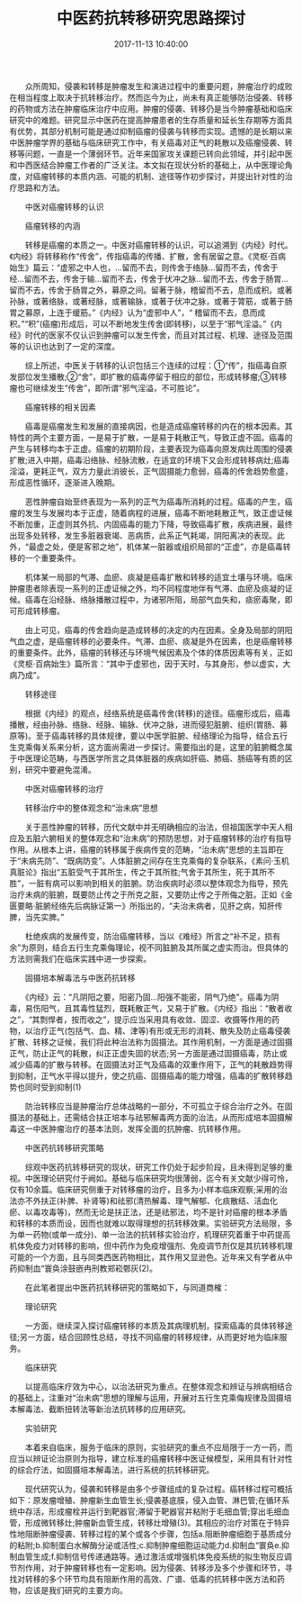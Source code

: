 ﻿---
title: 中医药抗转移研究思路探讨
categories: 中医专家
date: 2017-11-13 10:40:00
tags: [肺癌，中医治疗肺癌，中医治疗癌症]
---

　　众所周知，侵袭和转移是肿瘤发生和演进过程中的重要问题，肿瘤治疗的成败在相当程度上取决于抗转移治疗。然而迄今为止，尚未有真正能够防治侵袭、转移的药物或方法在肿瘤临床治疗中应用。肿瘤的侵袭、转移仍是当今肿瘤基础和临床研究中的难题。研究显示中医药在提高肿瘤患者的生存质量和延长生存期等方面具有优势，其部分机制可能是通过抑制癌瘤的侵袭与转移而实现。遗憾的是长期以来中医肿瘤学界的基础与临床研究工作中，有关癌毒对正气的耗散以及癌瘤侵袭、转移等问题，一直是一个薄弱环节。近年来国家攻关课题已转向此领域，并引起中医和中西医结合肿瘤工作者的广泛关注。本文拟在现状分析的基础上，从中医理论角度，对癌瘤转移的本质内涵、可能的机制、途径等作初步探讨，并提出针对性的治疗思路和方法。

　　中医对癌瘤转移的认识

　　癌瘤转移的内涵

　　转移是癌瘤的本质之一。中医对癌瘤转移的认识，可以追溯到《内经》时代。《内经》将转移称作“传舍”，传指癌毒的传播、扩散，舍有居留之意。《灵枢·百病始生》篇云：“虚邪之中人也，…留而不去，则传舍于络脉…留而不去，传舍于经…留而不去，传舍于输…留而不去，传舍于伏冲之脉…留而不去，传舍于肠胃…留而不去，传舍于肠胃之外，募原之间。留著于脉，稽留而不去，息而成积。或著孙脉，或著络脉，或著经脉，或著输脉，或著于伏冲之脉，或著于膂筋，或著于肠胃之募原，上连于缓筋。”《内经》认为“虚邪中人”，“ 稽留而不去，息而成积。”“积”(癌瘤)形成后，可以不断地发生传舍(即转移)，以至于“邪气淫溢。”《内经》时代的医家不仅认识到肿瘤可以发生传舍，而且对其过程、机理、途径及范围等的认识也达到了一定的深度。

　　综上所述，中医关于转移的认识包括三个连续的过程：①“传”，指癌毒自原发部位发生播散;②“舍”，即扩散的癌毒停留于相应的部位，形成转移瘤;③转移瘤也可继续发生“传舍”，即所谓“邪气淫溢，不可胜论”。

　　癌瘤转移的相关因素

　　癌毒是癌瘤发生和发展的直接病因，也是造成癌瘤转移的内在的根本因素。其特性的两个主要方面，一是易于扩散，一是易于耗散正气，导致正虚不固。癌毒的产生与转移均本于正虚。癌瘤的初期阶段，主要表现为癌毒向原发病灶周围的侵袭扩散;进入中期，癌毒沿络脉、经脉流散，在适宜的环境下又会形成转移病灶;癌毒淫溢，更耗正气，双方力量此消彼长，正气固摄能力愈弱，癌毒的传舍趋势愈盛，形成恶性循环，逐渐进入晚期。

　　恶性肿瘤自始至终表现为一系列的正气为癌毒所消耗的过程。癌毒的产生，癌瘤的发生与发展均本于正虚，随着病程的进展，癌毒不断地耗散正气，致正虚证候不断加重，正虚则其外抗、内固癌毒的能力下降，导致癌毒扩散，疾病进展，最终出现多处转移，发生多脏器衰竭、恶病质，此系正气耗竭，阴阳离决的表现。此外，“最虚之处，便是客邪之地”，机体某一脏器或组织局部的“正虚”，亦是癌毒转移的一个重要条件。

　　机体某一局部的气滞、血瘀、痰凝是癌毒扩散和转移的适宜土壤与环境。临床肿瘤患者除表现一系列的正虚证候之外，均不同程度地伴有气滞、血瘀及痰凝的证候。癌毒在沿经脉、络脉播散过程中，为诸邪所阻，局部气血失和，痰瘀毒聚，即可形成转移瘤。

　　由上可见，癌毒的传舍趋向是造成转移的决定的内在因素。全身及局部的阴阳气血之虚，是癌瘤转移的必要条件。气滞、血瘀、痰凝是外在因素，也是癌瘤转移的重要条件。此外，癌瘤的转移还与环境气候因素及个体的体质因素等有关，正如《灵枢·百病始生》篇所言：“其中于虚邪也，因于天时，与其身形，参以虚实，大病乃成”。

　　转移途径

　　根据《内经》的观点，经络系统是癌毒传舍(转移)的途径。癌瘤形成后，癌毒播散，经由孙脉、络脉、经脉、输脉、伏冲之脉，进而侵犯脏腑、组织(胃肠、募原等)。至于癌毒转移的具体规律，要以中医学脏腑、经络理论为指导，结合五行生克乘侮关系来分析，这方面尚需进一步探讨。需要指出的是，这里的脏腑概念属于中医理论范畴，与西医学所言之具体脏器的疾病如肝癌、肺癌、肠癌等有质的区别，研究中要避免混淆。

　　中医对癌瘤转移的治疗

　　转移治疗中的整体观念和“治未病”思想

　　关于恶性肿瘤的转移，历代文献中并无明确相应的治法，但祖国医学中天人相应及五脏六腑相关的整体观念和“治未病”的预防思想，对于癌瘤转移的治疗有指导作用。从根本上讲，癌瘤的转移属于疾病传变的范畴，“治未病”思想的主旨即在于“未病先防”、“既病防变”。人体脏腑之间存在生克乘侮的复杂联系，《素问·玉机真脏论》指出“五脏受气于其所生，传之于其所胜;气舍于其所生，死于其所不胜”，一脏有病可以影响到相关的脏腑。防治疾病时必须以整体观念为指导，预先治疗未病的脏腑，既要防止传之于所克之脏，又要防止传之于所侮之脏。正如《金匮要略·脏腑经络先后病脉证第一》所指出的，“夫治未病者，见肝之病，知肝传脾，当先实脾。”

　　杜绝疾病的发展传变，防治癌瘤转移，当以《难经》所言之“补不足，损有余”为原则，结合五行生克乘侮理论，视不同脏腑及其所属之虚实而治。但具体的方法则需我们在临床实践中进一步探索。

　　固摄培本解毒法与中医药抗转移

　　《内经》云：“凡阴阳之要，阳密乃固…阳强不能密，阴气乃绝”。癌毒为阴毒，易伤阳气，且其毒性猛烈，既耗散正气，又易于扩散。《内经》指出：“散者收之”，“其剽悍者，按而收之”，提示应当采用具有收敛、固涩、收摄等作用的药物，以治疗正气(包括气、血、精、津等)有形或无形的消耗、散失及防止癌毒侵袭扩散、转移之证候，我们将此种治法称为固摄法。其作用机制，一方面是通过固摄正气，防止正气的耗散，纠正正虚失固的状态;另一方面是通过固摄癌毒，防止或减少癌毒的扩散与转移。在固摄法对正气及癌毒的双重作用下，正气的耗散趋势得到抑制，正气水平得以提升，使之抗癌、固摄癌毒的能力增强，癌毒的扩散转移趋势也同时受到抑制(1)

　　防治转移应当是肿瘤治疗总体战略的一部分，不可孤立于综合治疗之外。在固摄法的基础上，还需结合扶正培本与祛邪解毒两方面的治法，从而形成培本固摄解毒这一中医肿瘤治疗的基本法则，发挥全面的抗肿瘤、抗转移作用。

　　中医药抗转移研究策略

　　综观中医药抗转移研究的现状，研究工作仍处于起步阶段，且未得到足够的重视。中医理论研究付于阙如。基础与临床研究均很薄弱，迄今有关文献少得可怜，仅有10余篇。临床研究侧重于对转移瘤的治疗，且多为小样本临床观察;采用的治法亦不外扶正(补脾、补肾等)和祛邪(清热解毒、理气解郁、化痰散结、活血化瘀、以毒攻毒等)，然而无论是扶正法，还是祛邪法，均不是针对癌瘤的根本矛盾和转移的本质而设，因而也就难以取得理想的抗转移效果。实验研究方法局限，多为单一药物(或单一成分)、单一治法的抗转移实验治疗，机理研究着重于中药提高机体免疫力对转移的影响，但中药作为免疫增强剂、免疫调节剂仅是其抗转移机理可能的一个方面，且与同类西医药物相比，其作用又显逊色。近年来又有学者从中药抑制血“寰奂涂鼓嵌冉刑教郑崧鄄灰(2)。

　　在此笔者提出中医药抗转移研究的策略如下，与同道商榷：

　　理论研究

　　一方面，继续深入探讨癌瘤转移的本质及其病理机制，探索癌毒的具体转移途径;另一方面，结合回顾性总结，寻找不同癌瘤的转移规律，从而更好地为临床服务。

　　临床研究

　　以提高临床疗效为中心，以治法研究为重点。在整体观念和辨证与辨病相结合的基础上，注重对“治未病”思想的理解与运用，开展对五行生克乘侮规律及固摄培本解毒法、截断扭转法等新治法抗转移的应用研究。

　　实验研究

　　本着来自临床，服务于临床的原则，实验研究的重点不应局限于一方一药，而应当以辨证论治原则为指导，建立标准的癌瘤转移中医证候模型，采用具有针对性的综合疗法，如固摄培本解毒法，进行系统的抗转移研究。

　　现代研究认为，侵袭和转移是由多个步骤组成的复杂过程。癌转移过程可概括如下：原发瘤增殖、肿瘤新生血管生长;侵袭基底膜，侵入血管、淋巴管;在循环系统中存活，形成瘤栓并运行到靶器官;滞留于靶器官并粘附于毛细血管;穿出毛细血管，形成微转移灶;肿瘤新血管生成，转移灶增殖(3)。其相应的治疗对策在于特异性地阻断肿瘤侵袭、转移过程的某个或各个步骤，包括a.阻断肿瘤细胞于基质成分的粘附;b.抑制蛋白水解酶分泌或活性;c.抑制肿瘤细胞运动能力d.抑制血“寰奂e.抑制血管生成;f.抑制信号传递通路等。通过激活或增强机体免疫系统的拟生物反应调节剂作用，对于肿瘤转移也有一定影响。因为侵袭、转移涉及多个步骤和环节，寻找对转移的多个环节均具有阻断作用的高效、广谱、低毒的抗转移中医方法和药物，应该是我们研究的主要方向。
